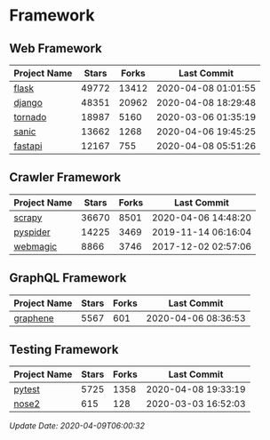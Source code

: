 # Framework

## Web Framework

| Project Name | Stars | Forks | Last Commit |
| ------------ | ----- | ----- | ----------- |
| [flask](https://github.com/pallets/flask) | 49772 | 13412 | 2020-04-08 01:01:55 |
| [django](https://github.com/django/django) | 48351 | 20962 | 2020-04-08 18:29:48 |
| [tornado](https://github.com/tornadoweb/tornado) | 18987 | 5160 | 2020-03-06 01:35:19 |
| [sanic](https://github.com/huge-success/sanic) | 13662 | 1268 | 2020-04-06 19:45:25 |
| [fastapi](https://github.com/tiangolo/fastapi) | 12167 | 755 | 2020-04-08 05:51:26 |

## Crawler Framework

| Project Name | Stars | Forks | Last Commit |
| ------------ | ----- | ----- | ----------- |
| [scrapy](https://github.com/scrapy/scrapy) | 36670 | 8501 | 2020-04-06 14:48:20 |
| [pyspider](https://github.com/binux/pyspider) | 14225 | 3469 | 2019-11-14 06:16:04 |
| [webmagic](https://github.com/code4craft/webmagic) | 8866 | 3746 | 2017-12-02 02:57:06 |

## GraphQL Framework

| Project Name | Stars | Forks | Last Commit |
| ------------ | ----- | ----- | ----------- |
| [graphene](https://github.com/graphql-python/graphene) | 5567 | 601 | 2020-04-06 08:36:53 |

## Testing Framework

| Project Name | Stars | Forks | Last Commit |
| ------------ | ----- | ----- | ----------- |
| [pytest](https://github.com/pytest-dev/pytest) | 5725 | 1358 | 2020-04-08 19:33:19 |
| [nose2](https://github.com/nose-devs/nose2) | 615 | 128 | 2020-03-03 16:52:03 |

*Update Date: 2020-04-09T06:00:32*